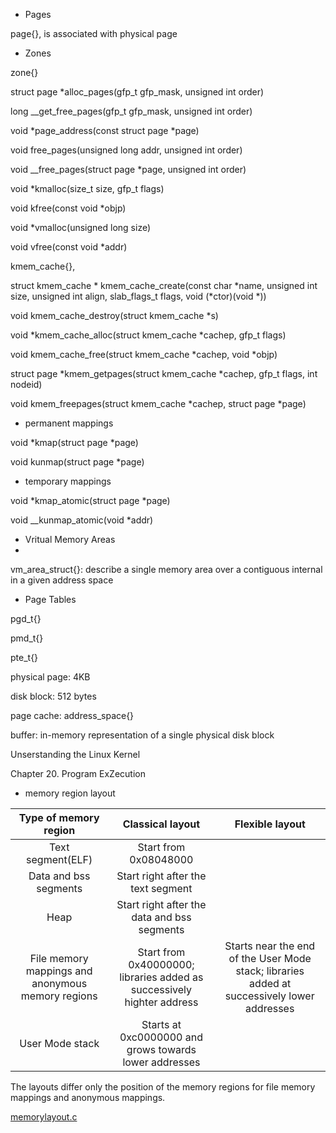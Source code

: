 * Pages
 
page{}, is associated with physical page

* Zones
 
zone{}


struct page *alloc_pages(gfp_t gfp_mask, unsigned int order)

long __get_free_pages(gfp_t gfp_mask, unsigned int order)

void *page_address(const struct page *page)

void free_pages(unsigned long addr, unsigned int order)

void __free_pages(struct page *page, unsigned int order)

void *kmalloc(size_t size, gfp_t flags)

void kfree(const void *objp)

void *vmalloc(unsigned long size)

void vfree(const void *addr)


kmem_cache{},

struct kmem_cache * kmem_cache_create(const char *name, unsigned int size, unsigned int align, slab_flags_t flags, void (*ctor)(void *))

void kmem_cache_destroy(struct kmem_cache *s)

void *kmem_cache_alloc(struct kmem_cache *cachep, gfp_t flags)

void kmem_cache_free(struct kmem_cache *cachep, void *objp)

struct page *kmem_getpages(struct kmem_cache *cachep, gfp_t flags, int nodeid)

void kmem_freepages(struct kmem_cache *cachep, struct page *page)

* permanent mappings

void *kmap(struct page *page)

void kunmap(struct page *page)

* temporary mappings

void *kmap_atomic(struct page *page)

void __kunmap_atomic(void *addr)


* Vritual Memory Areas
* 
vm_area_struct{}: describe a single memory area over a contiguous internal in a given address space

* Page Tables
 
pgd_t{}

pmd_t{}

pte_t{}


physical page: 4KB

disk block: 512 bytes

page cache: address_space{}

buffer: in-memory representation of a single physical disk block


Unserstanding the Linux Kernel

Chapter 20. Program ExZecution

* memory region layout

| Type of memory region                             | Classical layout                                                       | Flexible layout                                                                             |
| :-:                                               | :-:                                                                    | :-:                                                                                         |
| Text segment(ELF)                                 | Start from 0x08048000                                                  |                                                                                             |
| Data and bss segments                             | Start right after the text segment                                     |                                                                                             |
| Heap                                              | Start right after the data and bss segments                            |                                                                                             |
| File memory mappings and anonymous memory regions | Start from 0x40000000; libraries added as successively highter address | Starts near the end of the User Mode stack; libraries added at successively lower addresses |
| User Mode stack                                   | Starts at 0xc0000000 and grows towards lower addresses                 |                                                                                             |


The layouts differ only the position of the memory regions for file memory mappings and anonymous mappings.

[memorylayout.c](memorylayout.c)


